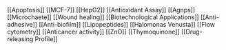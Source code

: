 [[Apoptosis]]
[[MCF-7]]
[[HepG2]]
[[Antioxidant Assay]]
[[Agnps]]
[[Microchaete]]
[[Wound healing]]
[[Biotechnological Applications]]
[[Anti-adhesive]]
[[Anti-biofilm]]
[[Lipopeptides]]
[[Halomonas Venusta]]
[[Flow cytometry]]
[[Anticancer activity]]
[[ZnO]]
[[Thymoquinone]]
[[Drug-releasing Profile]]
